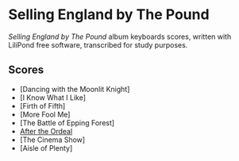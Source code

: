 # Selling England by The Pound
*Selling England by The Pound* album keyboards scores, written with LiliPond free software, transcribed for study purposes.

## Scores
* [Dancing with the Moonlit Knight]
* [I Know What I Like]
* [Firth of Fifth]
* [More Fool Me]
* [The Battle of Epping Forest]
* [After the Ordeal](after-the-ordeal)
* [The Cinema Show]
* [Aisle of Plenty]